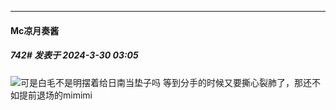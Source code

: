 ﻿
*****

####  Mc凉月奏酱  
##### 742#       发表于 2024-3-30 03:05

<img src="https://static.saraba1st.com/image/smiley/face2017/067.png" referrerpolicy="no-referrer">可是白毛不是明摆着给日南当垫子吗 等到分手的时候又要撕心裂肺了，那还不如提前退场的mimimi

